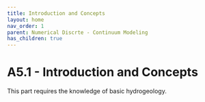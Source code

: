 ```yaml
---
title: Introduction and Concepts
layout: home
nav_order: 1
parent: Numerical Discrte - Continuum Modeling
has_children: true
---
```

<script
  src="https://cdn.mathjax.org/mathjax/latest/MathJax.js?config=TeX-AMS-MML_HTMLorMML"
  type="text/javascript">
</script>

# A5.1 - Introduction and Concepts

This part requires the knowledge of basic hydrogeology. 
